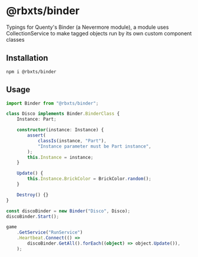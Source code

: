 # @rbxts/binder

Typings for Quenty's Binder (a Nevermore module), a module uses CollectionService to make tagged objects run by its own custom component classes

## Installation

```
npm i @rbxts/binder
```

## Usage

```ts
import Binder from "@rbxts/binder";

class Disco implements Binder.BinderClass {
	Instance: Part;

	constructor(instance: Instance) {
		assert(
			classIs(instance, "Part"),
			"Instance parameter must be Part instance",
		);
		this.Instance = instance;
	}

	Update() {
		this.Instance.BrickColor = BrickColor.random();
	}

	Destroy() {}
}

const discoBinder = new Binder("Disco", Disco);
discoBinder.Start();

game
	.GetService("RunService")
	.Heartbeat.Connect(() =>
		discoBinder.GetAll().forEach((object) => object.Update()),
	);
```
